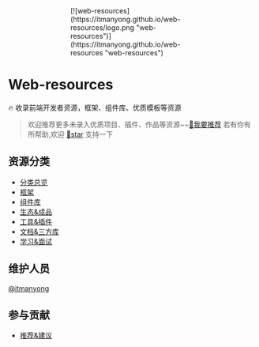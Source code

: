 <div style='display:flex;justify-content:center;'>
<div style='width:50%'>
[![web-resources](https://itmanyong.github.io/web-resources/logo.png "web-resources")](https://itmanyong.github.io/web-resources "web-resources")
</div>
</div>

# Web-resources

🔥 收录前端开发者资源，框架、组件库、优质模板等资源

> 欢迎推荐更多未录入优质项目、插件、作品等资源~~[👏我要推荐](https://github.com/itmanyong/web-resources/issues/new)
> 若有你有所帮助,欢迎 [👏star](https://github.com/itmanyong/web-resources) 支持一下

## 资源分类

-   [分类总览](https://itmanyong.github.io/web-resources/platform/all)
-   [框架](https://itmanyong.github.io/web-resources/platform/framework)
-   [组件库](https://itmanyong.github.io/web-resources/platform/component)
-   [生态&成品](https://itmanyong.github.io/web-resources/platform/ecology)
-   [工具&插件](https://itmanyong.github.io/web-resources/platform/tool)
-   [文档&三方库](https://itmanyong.github.io/web-resources/platform/doc)
-   [学习&面试](https://itmanyong.github.io/web-resources/platform/learn)

## 维护人员

[@itmanyong](https://github.com/itmanyong)

## 参与贡献

-   [推荐&建议](https://github.com/itmanyong/web-resources/issues/new)
